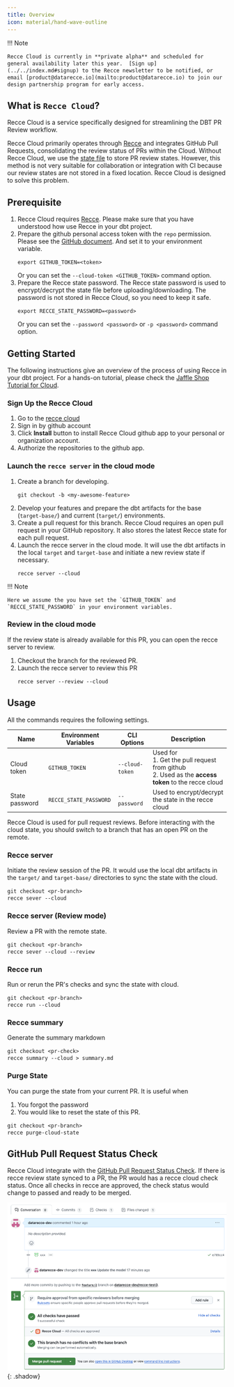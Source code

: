 ```yaml
---
title: Overview
icon: material/hand-wave-outline
---
```


!!! Note

    Recce Cloud is currently in **private alpha** and scheduled for general availability later this year.  [Sign up](../../index.md#signup) to the Recce newsletter to be notified, or email [product@datarecce.io](mailto:product@datarecce.io) to join our design partnership program for early access.

## What is `Recce Cloud`?

Recce Cloud is a service specifically designed for streamlining the DBT PR Review workflow. 

Recce Cloud primarily operates through [Recce](../index.md) and integrates GitHub Pull Requests, consolidating the review status of PRs within the Cloud. Without Recce Cloud, we use the [state file](http://localhost:5678/docs/features/state-file/) to store PR review states. However, this method is not very suitable for collaboration or integration with CI because our review states are not stored in a fixed location. Recce Cloud is designed to solve this problem.


## Prerequisite

1. Recce Cloud requires [Recce](../index.md). Please make sure that you have understood how use Recce in your dbt project.
1. Prepare the github personal access token with the `repo` permission. Please see the [GitHub document](https://docs.github.com/en/authentication/keeping-your-account-and-data-secure/managing-your-personal-access-tokens). And set it to your environment variable.
   ```
   export GITHUB_TOKEN=<token>
   ```
    Or you can set the `--cloud-token <GITHUB_TOKEN>` command option.
1. Prepare the Recce state password. The Recce state password is used to encrypt/decrypt the state file before uploading/downloading. The password is not stored in Recce Cloud, so you need to keep it safe.
   ```
   export RECCE_STATE_PASSWORD=<password>
   ```
   Or you can set the `--password <password>` or `-p <password>` command option.

## Getting Started
The following instructions give an overview of the process of using Recce in your dbt project. For a hands-on tutorial, please check the [Jaffle Shop Tutorial for Cloud](./getting-started-recce-cloud.md).

### Sign Up the Recce Cloud
1. Go to the [recce cloud](https://cloud.datarecce.io/)
2. Sign in by github account
3. Click **Install** button to install Recce Cloud github app to your personal or organization account.
4. Authorize the repositories to the github app.

### Launch the `recce server` in the cloud mode

1. Create a branch for developing.
   ```
   git checkout -b <my-awesome-feature>
   ```
1. Develop your features and prepare the dbt artifacts for the base (`target-base/`) and current (`target/`) environments.
1. Create a pull request for this branch. Recce Cloud requires an open pull request in your GitHub repository. It also stores the latest Recce state for each pull request.
1. Launch the recce server in the cloud mode. It will use the dbt artifacts in the local `target` and `target-base` and initiate a new review state if necessary.
   ```
   recce server --cloud
   ```

!!! Note

    Here we assume the you have set the `GITHUB_TOKEN` and `RECCE_STATE_PASSWORD` in your environment variables.


### Review in the cloud mode
If the review state is already available for this PR, you can open the recce server to review.

1. Checkout the branch for the reviewed PR.
1. Launch the recce server to review this PR
    ```
    recce server --review --cloud
    ```

## Usage

All the commands requires the following settings.

Name           | Environment Variables | CLI Options     | Description                                      
---------------|-----------------------|-----------------|-------------------------------------------------- 
Cloud token    | `GITHUB_TOKEN`        | `--cloud-token` | Used for  <br>1. Get the pull request from github<br>2. Used as the **access token** to the recce cloud 
State password | `RECCE_STATE_PASSWORD`| `--password`    | Used to encrypt/decrypt the state in the recce cloud     

Recce Cloud is used for pull request reviews. Before interacting with the cloud state, you should switch to a branch that has an open PR on the remote.

### Recce server

Initiate the review session of the PR. It would use the local dbt artifacts in the `target/` and `target-base/` directories to sync the state with the cloud.

```shell
git checkout <pr-branch>
recce sever --cloud
```

### Recce server (Review mode)

Review a PR with the remote state.

```shell
git checkout <pr-branch>
recce sever --cloud --review
```

### Recce run

Run or rerun the PR's checks and sync the state with cloud.

```shell
git checkout <pr-branch>
recce run --cloud
```

### Recce summary

Generate the summary markdown

```shell
git checkout <pr-check>
recce summary --cloud > summary.md
```

### Purge State 

You can purge the state from your current PR. It is useful when

1. You forgot the password
1. You would like to reset the state of this PR.

```shell
git checkout <pr-branch>
recce purge-cloud-state
```

## GitHub Pull Request Status Check

Recce Cloud integrate with the [GitHub Pull Request Status Check](https://docs.github.com/en/pull-requests/collaborating-with-pull-requests/collaborating-on-repositories-with-code-quality-features/about-status-checks). If there is recce review state synced to a PR, the PR would has a recce cloud check status. Once all checks in recce are approved, the check status would change to passed and ready to be merged.

![alt text](../../assets/images/recce-cloud/pr-checks-all-approved.png){: .shadow}